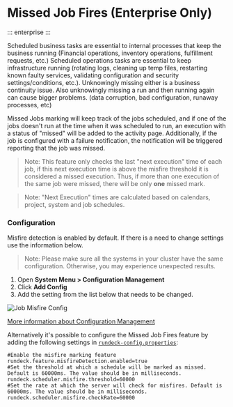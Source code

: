 # Missed Job Fires (Enterprise Only)
::: enterprise
:::

Scheduled business tasks are essential to internal processes that keep the business running (Financial operations, inventory operations, fulfillment requests, etc.) Scheduled operations tasks are essential to keep infrastructure running (rotating logs, cleaning up temp files, restarting known faulty services, validating configuration and security settings/conditions, etc.). Unknowingly missing either is a business continuity issue. Also unknowingly missing a run and then running again can cause bigger problems. (data corruption, bad configuration, runaway processes, etc)

Missed Jobs marking will keep track of the jobs scheduled, and if one of the jobs doesn't run at the time when it was scheduled
to run, an execution with a status of "missed" will be added to the activity page. Additionally, if the job is configured with a failure notification, the notification
will be triggered reporting that the job was missed.

> Note: This feature only checks the last "next execution" time of each job, if this next execution time is above the misfire threshold it is considered a missed execution. Thus, if more than one execution of the same job were missed, there will be only **one** missed mark. 

> Note: "Next Execution" times are calculated based on calendars, project, system and job schedules.

### Configuration

Misfire detection is enabled by default.  If there is a need to change settings use the information below.

> Note: Please make sure all the systems in your cluster have the same configuration. Otherwise, you may experience unexpected results.

1. Open **System Menu > Configuration Management**
1. Click **Add Config**
1. Add the setting from the list below that needs to be changed.

![Job Misfire Config](@assets/img/misfire-config-mgmt.png)

[More information about Configuration Management](/manual/configuration-mgmt/configmgmt.md)

Alternatively it's possible to configure the Missed Job Fires feature by adding the following settings in [`rundeck-config.properties`](/administration/configuration/config-file-reference.html#rundeck-config-properties):

```properties
#Enable the misfire marking feature
rundeck.feature.misfireDetection.enabled=true
#Set the threshold at which a schedule will be marked as missed. Default is 60000ms. The value should be in milliseconds.
rundeck.scheduler.misfire.threshold=60000
#Set the rate at which the server will check for misfires. Default is 60000ms. The value should be in milliseconds.
rundeck.scheduler.misfire.checkRate=60000
```
